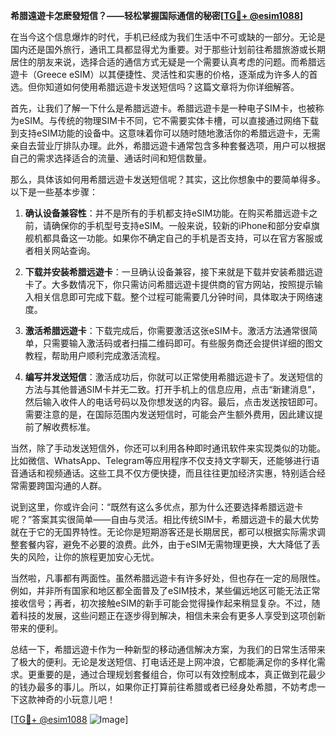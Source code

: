 **希腊遠遊卡怎麽發短信？——轻松掌握国际通信的秘密[[TG💪+ @esim1088](https://t.me/s/esim1088)]**

在当今这个信息爆炸的时代，手机已经成为我们生活中不可或缺的一部分。无论是国内还是国外旅行，通讯工具都显得尤为重要。对于那些计划前往希腊旅游或长期居住的朋友来说，选择合适的通信方式无疑是一个需要认真考虑的问题。而希腊远遊卡（Greece eSIM）以其便捷性、灵活性和实惠的价格，逐渐成为许多人的首选。但你知道如何使用希腊远遊卡发送短信吗？这篇文章将为你详细解答。

首先，让我们了解一下什么是希腊远遊卡。希腊远遊卡是一种电子SIM卡，也被称为eSIM。与传统的物理SIM卡不同，它不需要实体卡槽，可以直接通过网络下载到支持eSIM功能的设备中。这意味着你可以随时随地激活你的希腊远遊卡，无需亲自去营业厅排队办理。此外，希腊远遊卡通常包含多种套餐选项，用户可以根据自己的需求选择适合的流量、通话时间和短信数量。

那么，具体该如何用希腊远遊卡发送短信呢？其实，这比你想象中的要简单得多。以下是一些基本步骤：

1. **确认设备兼容性**：并不是所有的手机都支持eSIM功能。在购买希腊远遊卡之前，请确保你的手机型号支持eSIM。一般来说，较新的iPhone和部分安卓旗舰机都具备这一功能。如果你不确定自己的手机是否支持，可以在官方客服或者相关网站查询。

2. **下载并安装希腊远遊卡**：一旦确认设备兼容，接下来就是下载并安装希腊远遊卡了。大多数情况下，你只需访问希腊远遊卡提供商的官方网站，按照提示输入相关信息即可完成下载。整个过程可能需要几分钟时间，具体取决于网络速度。

3. **激活希腊远遊卡**：下载完成后，你需要激活这张eSIM卡。激活方法通常很简单，只需要输入激活码或者扫描二维码即可。有些服务商还会提供详细的图文教程，帮助用户顺利完成激活流程。

4. **编写并发送短信**：激活成功后，你就可以正常使用希腊远遊卡了。发送短信的方法与其他普通SIM卡并无二致。打开手机上的信息应用，点击“新建消息”，然后输入收件人的电话号码以及你想发送的内容。最后，点击发送按钮即可。需要注意的是，在国际范围内发送短信时，可能会产生额外费用，因此建议提前了解收费标准。

当然，除了手动发送短信外，你还可以利用各种即时通讯软件来实现类似的功能。比如微信、WhatsApp、Telegram等应用程序不仅支持文字聊天，还能够进行语音通话和视频通话。这些工具不仅方便快捷，而且往往更加经济实惠，特别适合经常需要跨国沟通的人群。

说到这里，你或许会问：“既然有这么多优点，那为什么还要选择希腊远遊卡呢？”答案其实很简单——自由与灵活。相比传统SIM卡，希腊远遊卡的最大优势就在于它的无国界特性。无论你是短期游客还是长期居民，都可以根据实际需求调整套餐内容，避免不必要的浪费。此外，由于eSIM无需物理更换，大大降低了丢失的风险，让你的旅程更加安心无忧。

当然啦，凡事都有两面性。虽然希腊远遊卡有许多好处，但也存在一定的局限性。例如，并非所有国家和地区都全面普及了eSIM技术，某些偏远地区可能无法正常接收信号；再者，初次接触eSIM的新手可能会觉得操作起来稍显复杂。不过，随着科技的发展，这些问题正在逐步得到解决，相信未来会有更多人享受到这项创新带来的便利。

总结一下，希腊远遊卡作为一种新型的移动通信解决方案，为我们的日常生活带来了极大的便利。无论是发送短信、打电话还是上网冲浪，它都能满足你的多样化需求。更重要的是，通过合理规划套餐组合，你可以有效控制成本，真正做到花最少的钱办最多的事儿。所以，如果你正打算前往希腊或者已经身处希腊，不妨考虑一下这款神奇的小玩意儿吧！

[[TG💪+ @esim1088](https://t.me/s/esim1088) ![Image](https://i.postimg.cc/4NQfJmqS/Snipaste-2025-05-13-00-14-12.png)]